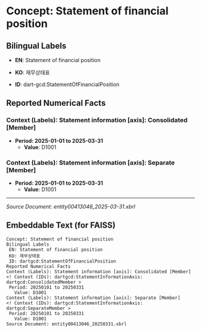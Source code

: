 # Concept: Statement of financial position

## Bilingual Labels
- **EN**: Statement of financial position
- **KO**: 재무상태표

- **ID**: dart-gcd:StatementOfFinancialPosition

## Reported Numerical Facts

### **Context (Labels): Statement information [axis]: Consolidated [Member]**
<!-- Context (IDs): dart-gcd:StatementInformationAxis: dart-gcd:ConsolidatedMember -->
- **Period: 2025-01-01 to 2025-03-31**
  - **Value**: D1001

### **Context (Labels): Statement information [axis]: Separate [Member]**
<!-- Context (IDs): dart-gcd:StatementInformationAxis: dart-gcd:SeparateMember -->
- **Period: 2025-01-01 to 2025-03-31**
  - **Value**: D1001

---
*Source Document: entity00413046_2025-03-31.xbrl*
## Embeddable Text (for FAISS)
```text
Concept: Statement of financial position
Bilingual Labels
 EN: Statement of financial position
 KO: 재무상태표
 ID: dartgcd:StatementOfFinancialPosition
Reported Numerical Facts
Context (Labels): Statement information [axis]: Consolidated [Member]
<! Context (IDs): dartgcd:StatementInformationAxis: dartgcd:ConsolidatedMember >
 Period: 20250101 to 20250331
   Value: D1001
Context (Labels): Statement information [axis]: Separate [Member]
<! Context (IDs): dartgcd:StatementInformationAxis: dartgcd:SeparateMember >
 Period: 20250101 to 20250331
   Value: D1001
Source Document: entity00413046_20250331.xbrl
```